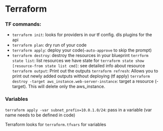 # Terraform

### TF commands:
- `terraform init`: looks for providers in our tf config. dls plugins for the api
- `terraform plan`: dry run of your code
- `terraform apply`: deploy your code(`—auto-approve` to skip the prompt)
- `terraform destroy`: destroy the resources in your blueprint
`terrform state list`: list resources we have state for
`terraform state show [resource-from state list cmd]`: see detailed info about resource
`terraform output`: Print out the outputs
`terraform refresh`: Allows you to print out newly added outputs without deploying (tf apply)
`terraform destroy -target aws_instance.web-server-instance`: target a resource (-target). This will delete only the aws_instance.


### Variables
`terraform apply -var subnet_prefix=10.0.1.0/24`: pass in a variable (var name needs to be defined in code)

Terraform looks for `terraform.tfvars` for variables